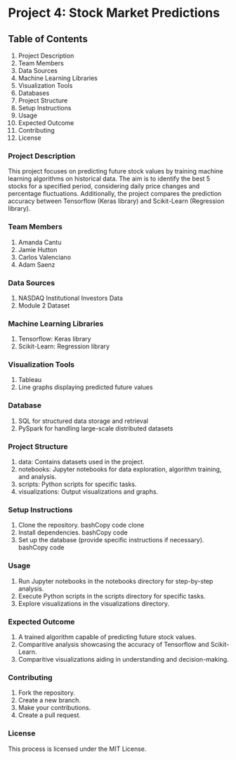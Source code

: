 # Project 4: Stock Market Predictions

## Table of Contents

1.	Project Description
2.	Team Members
3.	Data Sources
4.	Machine Learning Libraries
5.	Visualization Tools
6.	Databases
7.	Project Structure
8.	Setup Instructions
9.	Usage
10.	Expected Outcome
11.	Contributing
12.	License

### Project Description

This project focuses on predicting future stock values by training machine learning algorithms on historical data. The aim is to identify the best 5 stocks for a specified period, considering daily price changes and percentage fluctuations. Additionally, the project compares the prediction accuracy between Tensorflow (Keras library) and Scikit-Learn (Regression library).

### Team Members

1. Amanda Cantu
2. Jamie Hutton
3. Carlos Valenciano
4. Adam Saenz

### Data Sources

1. NASDAQ Institutional Investors Data
2. Module 2 Dataset

### Machine Learning Libraries

1. Tensorflow: Keras library
2. Scikit-Learn: Regression library

### Visualization Tools

1. Tableau
2. Line graphs displaying predicted future values

### Database

1. SQL for structured data storage and retrieval
2. PySpark for handling large-scale distributed datasets

### Project Structure

1. data: Contains datasets used in the project.
2. notebooks: Jupyter notebooks for data exploration, algorithm training, and analysis.
3. scripts: Python scripts for specific tasks.
4. visualizations: Output visualizations and graphs.

### Setup Instructions

1.	Clone the repository.
bashCopy code
 clone
2.	Install dependencies.
bashCopy code
3.	Set up the database (provide specific instructions if necessary). 
bashCopy code

### Usage

1. Run Jupyter notebooks in the notebooks directory for step-by-step analysis.
2. Execute Python scripts in the scripts directory for specific tasks.
3. Explore visualizations in the visualizations directory.

### Expected Outcome

1. A trained algorithm capable of predicting future stock values.
2. Comparitive analysis showcasing the accuracy of Tensorflow and Scikit-Learn.
3. Comparitive visualizations aiding in understanding and decision-making.

### Contributing

1. Fork the repository.
2. Create a new branch.
3. Make your contributions.
4. Create a pull request.

### License

This process is licensed under the MIT License.

